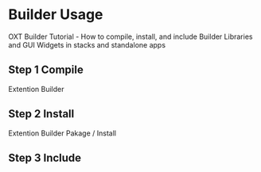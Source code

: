 # Builder Usage
OXT Builder Tutorial - How to compile, install, and include Builder Libraries and GUI Widgets in stacks and standalone apps

## Step 1 Compile
Extention Builder

## Step 2 Install
Extention Builder Pakage / Install

## Step 3 Include
